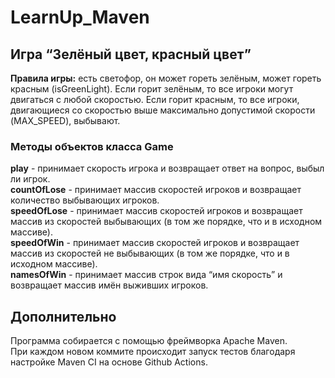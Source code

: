 # LearnUp_Maven
## Игра “Зелёный цвет, красный цвет”
**Правила игры:** есть светофор, он может гореть зелёным, может гореть красным (isGreenLight). Если горит зелёным, то все игроки могут двигаться с любой скоростью. Если горит красным, то все игроки, двигающиеся со скоростью выше максимально допустимой скорости (MAX_SPEED), выбывают.

### Методы объектов класса Game
**play** - принимает скорость игрока и возвращает ответ на вопрос, выбыл ли игрок.  
**countOfLose** - принимает массив скоростей игроков и возвращает количество выбывающих игроков.  
**speedOfLose** - принимает массив скоростей игроков и возвращает массив из скоростей выбывающих (в том же порядке, что и в исходном массиве).  
**speedOfWin** - принимает массив скоростей игроков и возвращает массив из скоростей не выбывающих (в том же порядке, что и в исходном массиве).  
**namesOfWin** - принимает массив строк вида “имя скорость” и возвращает массив имён выживших игроков.

## Дополнительно
Программа собирается с помощью фреймворка Apache Maven.  
При каждом новом коммите происходит запуск тестов благодаря настройке Maven CI на основе Github Actions.
